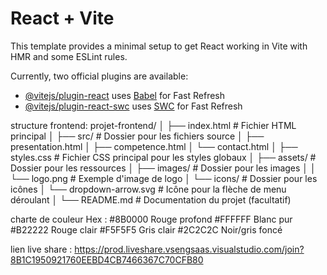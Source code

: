 # React + Vite

This template provides a minimal setup to get React working in Vite with HMR and some ESLint rules.

Currently, two official plugins are available:

- [@vitejs/plugin-react](https://github.com/vitejs/vite-plugin-react/blob/main/packages/plugin-react/README.md) uses [Babel](https://babeljs.io/) for Fast Refresh
- [@vitejs/plugin-react-swc](https://github.com/vitejs/vite-plugin-react-swc) uses [SWC](https://swc.rs/) for Fast Refresh
 
structure frontend:
projet-frontend/
│
├── index.html                      # Fichier HTML principal
│
├── src/                            # Dossier pour les fichiers source
│   ├── presentation.html
│   ├── competence.html
│   └── contact.html
│
├── styles.css                  # Fichier CSS principal pour les styles globaux
│
├── assets/                         # Dossier pour les ressources
│   ├── images/                     # Dossier pour les images
│   │   └── logo.png                # Exemple d'image de logo
│   └── icons/                      # Dossier pour les icônes
│       └── dropdown-arrow.svg      # Icône pour la flèche de menu déroulant
│
└── README.md                       # Documentation du projet (facultatif)


charte de couleur Hex : 
#8B0000 Rouge profond
#FFFFFF Blanc pur
#B22222 Rouge clair
#F5F5F5 Gris clair
#2C2C2C Noir/gris foncé


lien live share :     https://prod.liveshare.vsengsaas.visualstudio.com/join?8B1C1950921760EEBD4CB7466367C70CFB80